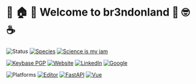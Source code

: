 # :tada: :house: :star2: Welcome to br3ndonland :muscle: :nerd_face: :coffee:

![Status](https://img.shields.io/badge/status-stable-success)
[![Species](https://img.shields.io/badge/species-homo_sapiens-success)](https://en.wikipedia.org/wiki/Homo_sapiens) [![Science is my jam](https://img.shields.io/badge/my%20jam-science-important?logo=microgenetics)](https://github.com/br3ndonland/R-proteomics-Nrf1)

[![Keybase PGP](https://img.shields.io/keybase/pgp/br3ndonland?logo=keybase&logoColor=white)](https://keybase.io/br3ndonland)
[![Website](https://img.shields.io/badge/website-br3ndonland.github.io-informational)](https://br3ndonland.github.io)
[![LinkedIn](https://img.shields.io/badge/LinkedIn-br3ndonland-informational?logo=linkedin)](https://www.linkedin.com/in/br3ndonland/)
[![Google](https://img.shields.io/badge/Google-deleted-inactive?logo=google&logoColor=white)](https://github.com/tycrek/degoogle)

![Platforms](https://img.shields.io/badge/Platforms-macOS|Linux-informational)
[![Editor](https://img.shields.io/badge/Editor-VSCode-blue?logo=visual-studio-code)](https://code.visualstudio.com/)
[![FastAPI](https://img.shields.io/badge/Python_framework-FastAPI-teal?logo=python&logoColor=white)](https://fastapi.tiangolo.com/)
[![Vue](https://img.shields.io/badge/JavaScript_framework-Vue-success?logo=vue.js&logoColor=white)](https://vuejs.org/)
